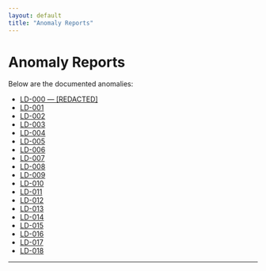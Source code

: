 ```yaml
---
layout: default
title: "Anomaly Reports"
---
```



# Anomaly Reports

Below are the documented anomalies:

- [LD-000 — [REDACTED]](LD-000.md)
- [LD-001](LD-001.md)
- [LD-002](LD-002.md)
- [LD-003](LD-003.md)
- [LD-004](LD-004.md)
- [LD-005](LD-005.md)
- [LD-006](LD-006.md)
- [LD-007](LD-007.md)
- [LD-008](LD-008.md)
- [LD-009]()
- [LD-010]()
- [LD-011]()
- [LD-012]()
- [LD-013]()
- [LD-014]()
- [LD-015]()
- [LD-016]()
- [LD-017]()
- [LD-018]()

---

